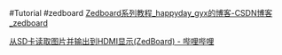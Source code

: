
#Tutorial #zedboard
[Zedboard系列教程_happyday_gyx的博客-CSDN博客_zedboard](https://blog.csdn.net/qq_37719487/article/details/113616659)

[从SD卡读取图片并输出到HDMI显示(ZedBoard) - 哔哩哔哩](https://www.bilibili.com/read/cv16823211?from=search&spm_id_from=333.337.0.0)